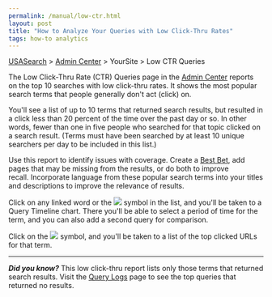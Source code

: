 ```yaml
---
permalink: /manual/low-ctr.html
layout: post
title: "How to Analyze Your Queries with Low Click-Thru Rates"
tags: how-to analytics
---
```

[USASearch](http://usasearch.howto.gov) > [Admin Center](http://search.usa.gov/affiliates/home) > YourSite > Low CTR Queries

The Low Click-Thru Rate (CTR) Queries page in the [Admin Center](http://search.usa.gov/affiliates/home) reports on the top 10 searches with low click-thru rates. It shows the most popular search terms that people generally don't act (click) on.

You'll see a list of up to 10 terms that returned search results, but resulted in a click less than 20 percent of the time over the past day or so. In other words, fewer than one in five people who searched for that topic clicked on a search result. (Terms must have been searched by at least 10 unique searchers per day to be included in this list.)

Use this report to identify issues with coverage. Create a <a href="/manual/best-bets.html">Best Bet</a>, add pages that may be missing from the results, or do both to improve recall. Incorporate language from these popular search terms into your titles and descriptions to improve the relevance of results.

Click on any linked word or the <img src="https://9fddeb862c037f6d2190-f1564c64756a8cfee25b6b19953b1d23.ssl.cf2.rackcdn.com/tumblr_mceq7b8LbQ1qid15q.png"/> symbol in the list, and you'll be taken to a Query Timeline chart. There you'll be able to select a period of time for the term, and you can also add a second query for comparison.

Click on the <img src="https://9fddeb862c037f6d2190-f1564c64756a8cfee25b6b19953b1d23.ssl.cf2.rackcdn.com/tumblr_mceqaa2dn41qid15q.png"/> symbol, and you'll be taken to a list of the top clicked URLs for that term.

---
***Did you know?*** This low click-thru report lists only those terms that returned search results. Visit the <a href="/manual/query-logs.html">Query Logs</a> page to see the top queries that returned no results.